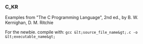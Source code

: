 ### C_KR

Examples from "The C Programming Language", 2nd ed., by B. W. Kernighan, D. M. Ritchie

For the newbie. compile with:
```gcc &lt;source_file_name&gt;.c -o &lt;executable_name&gt;```
